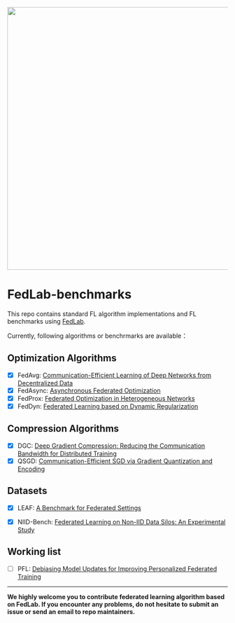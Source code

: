 <p align="center"><img src="https://github.com/SMILELab-FL/FedLab/raw/master/docs/imgs/FedLab-logo.svg?raw=True" width=600></p>

# FedLab-benchmarks
This repo contains standard FL algorithm implementations and FL benchmarks using [FedLab](https://github.com/SMILELab-FL/FedLab). 

Currently, following algorithms or benchrmarks are available：

## Optimization Algorithms
- [x] FedAvg: [Communication-Efficient Learning of Deep Networks from Decentralized Data](http://proceedings.mlr.press/v54/mcmahan17a/mcmahan17a.pdf)
- [x] FedAsync: [Asynchronous Federated Optimization](http://arxiv.org/abs/1903.03934)
- [x] FedProx: [Federated Optimization in Heterogeneous Networks](https://arxiv.org/abs/1812.06127)
- [x] FedDyn: [Federated Learning based on Dynamic Regularization](https://openreview.net/pdf?id=B7v4QMR6Z9w)

## Compression Algorithms
- [x] DGC: [Deep Gradient Compression: Reducing the Communication Bandwidth for Distributed Training](https://arxiv.org/abs/1712.01887)
- [x] QSGD: [Communication-Efficient SGD via Gradient Quantization and Encoding](https://proceedings.neurips.cc/paper/2017/hash/6c340f25839e6acdc73414517203f5f0-Abstract.html)

## Datasets
- [x] LEAF: [A Benchmark for Federated Settings](http://arxiv.org/abs/1812.01097)
- [x] NIID-Bench: [Federated Learning on Non-IID Data Silos: An Experimental Study](https://arxiv.org/abs/2102.02079)



## Working list

- [ ] PFL: [Debiasing Model Updates for Improving Personalized Federated Training](http://proceedings.mlr.press/v139/acar21a.html)

------

**We highly welcome you to contribute federated learning algorithm based on FedLab. If you encounter any problems, do not hesitate to submit an issue or send an email to repo maintainers.**

